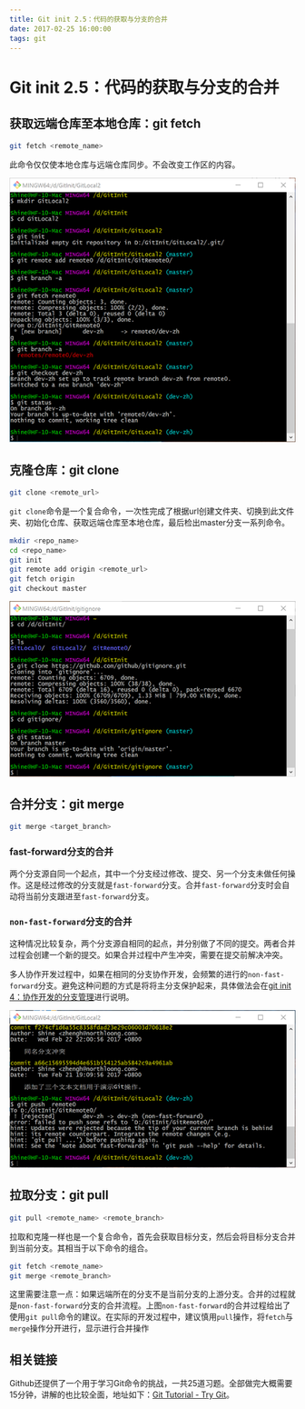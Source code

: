 ```yaml
---
title: Git init 2.5：代码的获取与分支的合并
date: 2017-02-25 16:00:00
tags: git
---
```

# Git init 2.5：代码的获取与分支的合并

## 获取远端仓库至本地仓库：git fetch

``` bash
git fetch <remote_name>
```

此命令仅仅使本地仓库与远端仓库同步。不会改变工作区的内容。

![获取远端仓库至本地仓库](git-init-2-5/git_fetch.png)

## 克隆仓库：git clone

``` bash
git clone <remote_url>
```

`git clone`命令是一个复合命令，一次性完成了根据url创建文件夹、切换到此文件夹、初始化仓库、获取远端仓库至本地仓库，最后检出master分支一系列命令。

``` bash
mkdir <repo_name>
cd <repo_name>
git init
git remote add origin <remote_url>
git fetch origin
git checkout master
```

![克隆仓库](git-init-2-5/git_clone.png)

## 合并分支：git merge

``` bash
git merge <target_branch>
```

### fast-forward分支的合并

两个分支源自同一个起点，其中一个分支经过修改、提交、另一个分支未做任何操作。这是经过修改的分支就是`fast-forward`分支。合并`fast-forward`分支时会自动将当前分支跟进至`fast-forward`分支。

### `non-fast-forward`分支的合并

这种情况比较复杂，两个分支源自相同的起点，并分别做了不同的提交。两者合并过程会创建一个新的提交。如果合并过程中产生冲突，需要在提交前解决冲突。

多人协作开发过程中，如果在相同的分支协作开发，会频繁的进行的`non-fast-forward`分支。避免这种问题的方式是将将主分支保护起来，具体做法会在[git  init 4：协作开发的分支管理](git-init-4)进行说明。

![non-fast-forward分支的合并](git-init-2-5/non-fast-forward.png)

## 拉取分支：git pull 

``` bash
git pull <remote_name> <remote_branch>
```

拉取和克隆一样也是一个复合命令，首先会获取目标分支，然后会将目标分支合并到当前分支。其相当于以下命令的组合。

``` bash
git fetch <remote_name>
git merge <remote_branch> 
```

这里需要注意一点：如果远端所在的分支不是当前分支的上游分支。合并的过程就是`non-fast-forward`分支的合并流程。上图`non-fast-forward`的合并过程给出了使用`git pull`命令的建议。在实际的开发过程中，建议慎用`pull`操作，将`fetch`与`merge`操作分开进行，显示进行合并操作

## 相关链接

Github还提供了一个用于学习Git命令的挑战，一共25道习题。全部做完大概需要15分钟，讲解的也比较全面，地址如下：[Git Tutorial - Try Git](https://try.github.io)。